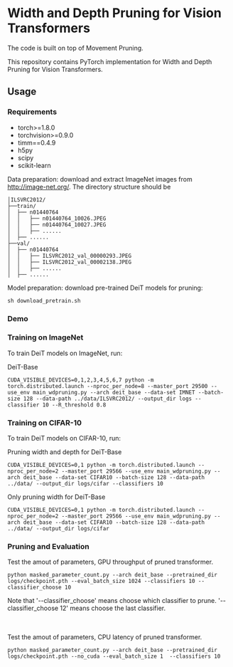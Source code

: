 # Width and Depth Pruning for Vision Transformers

The code is built on top of Movement Pruning.

This repository contains PyTorch implementation for Width and Depth Pruning for Vision Transformers.



## Usage

### Requirements

- torch>=1.8.0
- torchvision>=0.9.0
- timm==0.4.9
- h5py
- scipy
- scikit-learn

Data preparation: download and extract ImageNet images from http://image-net.org/. The directory structure should be

```
│ILSVRC2012/
├──train/
│  ├── n01440764
│  │   ├── n01440764_10026.JPEG
│  │   ├── n01440764_10027.JPEG
│  │   ├── ......
│  ├── ......
├──val/
│  ├── n01440764
│  │   ├── ILSVRC2012_val_00000293.JPEG
│  │   ├── ILSVRC2012_val_00002138.JPEG
│  │   ├── ......
│  ├── ......
```

Model preparation: download pre-trained DeiT models for pruning:
```
sh download_pretrain.sh
```

### Demo

### Training on ImageNet

To train DeiT models on ImageNet, run:

DeiT-Base
```
CUDA_VISIBLE_DEVICES=0,1,2,3,4,5,6,7 python -m torch.distributed.launch --nproc_per_node=8 --master_port 29500 --use_env main_wdpruning.py --arch deit_base --data-set IMNET --batch-size 128 --data-path ../data/ILSVRC2012/ --output_dir logs --classifier 10 --R_threshold 0.8
```

### Training on CIFAR-10

To train DeiT models on CIFAR-10, run:

Pruning width and depth for DeiT-Base
```
CUDA_VISIBLE_DEVICES=0,1 python -m torch.distributed.launch --nproc_per_node=2 --master_port 29566 --use_env main_wdpruning.py --arch deit_base --data-set CIFAR10 --batch-size 128 --data-path ../data/ --output_dir logs/cifar --classifiers 10 
```

Only pruning width for DeiT-Base 
```
CUDA_VISIBLE_DEVICES=0,1 python -m torch.distributed.launch --nproc_per_node=2 --master_port 29566 --use_env main_wdpruning.py --arch deit_base --data-set CIFAR10 --batch-size 128 --data-path ../data/ --output_dir logs/cifar
```



### Pruning and Evaluation
Test the amout of parameters, GPU throughput of pruned transformer. 
```
python masked_parameter_count.py --arch deit_base --pretrained_dir logs/checkpoint.pth --eval_batch_size 1024 --classifiers 10 --classifier_choose 10
```
Note that '--classifier_choose' means choose which classifier to prune. '--classifier_choose 12' means choose the last classifier. 

\
\
Test the amout of parameters, CPU latency of pruned transformer.
```
python masked_parameter_count.py --arch deit_base --pretrained_dir logs/checkpoint.pth --no_cuda --eval_batch_size 1  --classifiers 10
```

